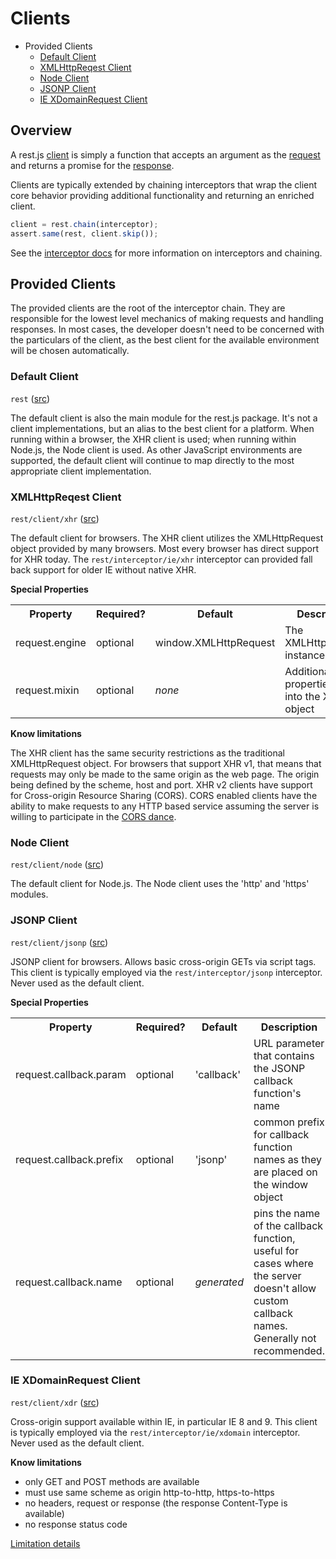 # Clients

- Provided Clients
  - [Default Client](#module-rest)
  - [XMLHttpReqest Client](#module-rest/client/xhr)
  - [Node Client](#module-rest/client/node)
  - [JSONP Client](#module-rest/client/jsonp)
  - [IE XDomainRequest Client](#module-rest/client/xdr)


## Overview

A rest.js [client](interfaces.md#interface-client) is simply a function that accepts an argument as the [request](interfaces.md#interface-request) and returns a promise for the [response](interfaces.md#interface-response).

Clients are typically extended by chaining interceptors that wrap the client core behavior providing additional functionality and returning an enriched client.

```javascript
client = rest.chain(interceptor);
assert.same(rest, client.skip());
```

See the [interceptor docs](interceptors.md) for more information on interceptors and chaining.


## Provided Clients

The provided clients are the root of the interceptor chain.  They are responsible for the lowest level mechanics of making requests and handling responses.  In most cases, the developer doesn't need to be concerned with the particulars of the client, as the best client for the available environment will be chosen automatically.


<a name="module-rest"></a>
### Default Client

`rest` ([src](../rest.js))

The default client is also the main module for the rest.js package.  It's not a client implementations, but an alias to the best client for a platform.  When running within a browser, the XHR client is used; when running within Node.js, the Node client is used.  As other JavaScript environments are supported, the default client will continue to map directly to the most appropriate client implementation.


<a name="module-rest/client/xhr"></a>
### XMLHttpReqest Client

`rest/client/xhr` ([src](../client/xhr.js))

The default client for browsers.  The XHR client utilizes the XMLHttpRequest object provided by many browsers.  Most every browser has direct support for XHR today.  The `rest/interceptor/ie/xhr` interceptor can provided fall back support for older IE without native XHR.

**Special Properties**

<table>
<tr>
  <th>Property</th>
  <th>Required?</th>
  <th>Default</th>
  <th>Description</th>
</tr>
<tr>
  <td>request.engine</td>
  <td>optional</td>
  <td>window.XMLHttpRequest</td>
  <td>The XMLHttpRequest instance to use</td>
</tr>
<tr>
  <td>request.mixin</td>
  <td>optional</td>
  <td><em>none</em></td>
  <td>Additional properties to mix into the XHR object</td>
</tr>
</table>

**Know limitations**

The XHR client has the same security restrictions as the traditional XMLHttpRequest object.  For browsers that support XHR v1, that means that requests may only be made to the same origin as the web page.  The origin being defined by the scheme, host and port.  XHR v2 clients have support for Cross-origin Resource Sharing (CORS).  CORS enabled clients have the ability to make requests to any HTTP based service assuming the server is willing to participate in the [CORS dance](http://www.html5rocks.com/en/tutorials/cors/).


<a name="module-rest/client/node"></a>
### Node Client

`rest/client/node` ([src](../client/node.js))

The default client for Node.js.  The Node client uses the 'http' and 'https' modules.


<a name="module-rest/client/jsonp"></a>
### JSONP Client

`rest/client/jsonp` ([src](../client/jsonp.js))

JSONP client for browsers.  Allows basic cross-origin GETs via script tags.  This client is typically employed via the `rest/interceptor/jsonp` interceptor.  Never used as the default client.

**Special Properties**

<table>
<tr>
  <th>Property</th>
  <th>Required?</th>
  <th>Default</th>
  <th>Description</th>
</tr>
<tr>
  <td>request.callback.param</td>
  <td>optional</td>
  <td>'callback'</td>
  <td>URL parameter that contains the JSONP callback function's name</td>
</tr>
<tr>
  <td>request.callback.prefix</td>
  <td>optional</td>
  <td>'jsonp'</td>
  <td>common prefix for callback function names as they are placed on the window object</td>
</tr>
<tr>
  <td>request.callback.name</td>
  <td>optional</td>
  <td><em>generated</em></td>
  <td>pins the name of the callback function, useful for cases where the server doesn't allow custom callback names. Generally not recommended.</td>
</tr>
</table>


<a name="module-rest/client/xdr"></a>
### IE XDomainRequest Client

`rest/client/xdr` ([src](../client/xdr.js))

Cross-origin support available within IE, in particular IE 8 and 9.  This client is typically employed via the `rest/interceptor/ie/xdomain` interceptor.  Never used as the default client.

**Know limitations**

- only GET and POST methods are available
- must use same scheme as origin http-to-http, https-to-https
- no headers, request or response (the response Content-Type is available)
- no response status code

[Limitation details](http://blogs.msdn.com/b/ieinternals/archive/2010/05/13/xdomainrequest-restrictions-limitations-and-workarounds.aspx)
